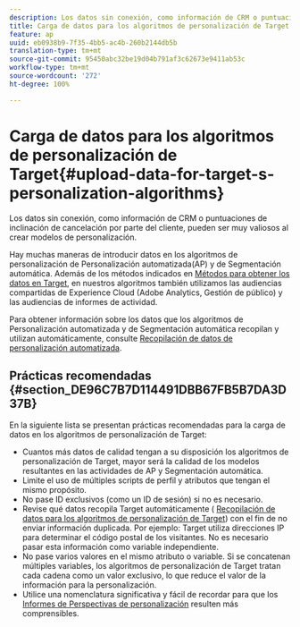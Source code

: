 ```yaml
---
description: Los datos sin conexión, como información de CRM o puntuaciones de inclinación de cancelación por parte del cliente, pueden ser muy valiosos al crear modelos de personalización.
title: Carga de datos para los algoritmos de personalización de Target
feature: ap
uuid: eb0938b9-7f35-4bb5-ac4b-260b2144db5b
translation-type: tm+mt
source-git-commit: 95450abc32be19d04b791af3c62673e9411ab53c
workflow-type: tm+mt
source-wordcount: '272'
ht-degree: 100%

---
```



# Carga de datos para los algoritmos de personalización de Target{#upload-data-for-target-s-personalization-algorithms}

Los datos sin conexión, como información de CRM o puntuaciones de inclinación de cancelación por parte del cliente, pueden ser muy valiosos al crear modelos de personalización.

Hay muchas maneras de introducir datos en los algoritmos de personalización de Personalización automatizada(AP) y de Segmentación automática. Además de los métodos indicados en   [Métodos para obtener los datos en Target](/help/c-implementing-target/c-considerations-before-you-implement-target/c-methods-to-get-data-into-target/methods-to-get-data-into-target.md#concept_0069C0EFB56C4700BB33F2F35C2B9B17), en nuestros algoritmos también utilizamos las audiencias compartidas de Experience Cloud (Adobe Analytics, Gestión de público) y las audiencias de informes de actividad.

Para obtener información sobre los datos que los algoritmos de Personalización automatizada y de Segmentación automática recopilan y utilizan automáticamente, consulte [Recopilación de datos de personalización automatizada](/help/c-activities/t-automated-personalization/ap-data.md).

## Prácticas recomendadas {#section_DE96C7B7D114491DBB67FB5B7DA3D37B}

En la siguiente lista se presentan prácticas recomendadas para la carga de datos en los algoritmos de personalización de Target:

* Cuantos más datos de calidad tengan a su disposición los algoritmos de personalización de Target, mayor será la calidad de los modelos resultantes en las actividades de AP y Segmentación automática.
* Limite el uso de múltiples scripts de perfil y atributos que tengan el mismo propósito.
* No pase ID exclusivos (como un ID de sesión) si no es necesario.
* Revise qué datos recopila Target automáticamente (   [Recopilación de datos para los algoritmos de personalización de Target](/help/c-activities/t-automated-personalization/ap-data.md)) con el fin de no enviar información duplicada. Por ejemplo: Target utiliza direcciones IP para determinar el código postal de los visitantes. No es necesario pasar esta información como variable independiente.
* No pase varios valores en el mismo atributo o variable. Si se concatenan múltiples variables, los algoritmos de personalización de Target tratan cada cadena como un valor exclusivo, lo que reduce el valor de la información para la personalización.
* Utilice una nomenclatura significativa y fácil de recordar para que los   [Informes de Perspectivas de personalización](/help/c-reports/c-personalization-insights-reports/personalization-insights-reports.md#concept_A897070E1EDC403EB84CFB7A6ECAD767) resulten más comprensibles.

